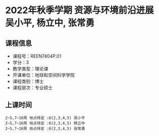 # 2022年秋季学期 资源与环境前沿进展 吴小平, 杨立中, 张常勇






## 课程信息

- 课程号：REEN7404P.01
- 学分：3
- 教学类型：理论课
- 开课单位：地球和空间科学学院
- 课程类别：博士
- 课程层次：专业硕士

## 上课时间

```
2~5,7~16周 地点待定 :6(2,3,4,5) 吴小平
2~5,7~16周 地点待定 :6(2,3,4,5) 杨立中
2~5,7~16周 地点待定 :6(2,3,4,5) 张常勇
```

